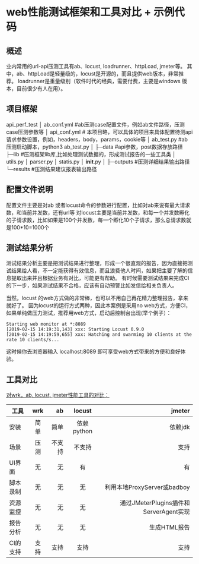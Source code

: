 # web性能测试框架和工具对比 + 示例代码

## 概述
业内常用的url-api压测工具有ab、locust, loadrunner、httpLoad, jmeter等。
其中，ab、httpLoad是轻量级的，locust是开源的，而且提供web版本，非常推荐。
loadrunner是重量级别（软件时代的经典，需要付费，主要是windows 版本，目前很少有人在用）。

## 项目框架

api_perf_test
   │ ab_conf.yml             #ab压测case配置文件，例如ab文件路径，压测case压测参数等
   │ api_conf.yml            # 本项目略，可以具体的项目来具体配置待测api 请求参数设置，例如，headers，body，params，cookie等
   │ ab_test.py              #ab压测启动脚本，python3 ab_test.py
   │
   ├─data                     #api参数，post数据存放路径
   ├─lib                      #压测框架lib库,比如处理测试数据的，形成测试报告的一些工具类
       │ utils.py
       │ parser.py
       │ statis.py
       │ __init__.py
       │
   ├─outputs                  #压测详细结果输出路径
   └─results                  #压测结果建议报表输出路径

## 配置文件说明
配置文件主要是对ab 或者locust命令的参数进行配置，比如对ab来说有最大请求数，和当前并发数，还有url等
对locust主要是当前并发数，和每一个并发数孵化的子请求数，比如如果是100个并发数，每一个孵化10个子请求，那么总请求数就是100\*10=1000个

## 测试结果分析
测试结果分析主要是把测试结果进行整理，形成一个很直观的报告，因为直接把测试结果给人看，不一定能获得有效信息，而且浪费他人时间，如果把主要了解的信息提取出来并且根据业务有对比，可能更有帮助。
有时候需要测试结果来完成CI的下一步，如果测试结果不合格，应该有自动预警比如发信给相关负责人。

当然，locust 的web方式做的非常棒，也可以不用自己再花精力整理报告，拿来就好了。
因为locust的运行方式两种，因此本案例是采用no web方式，方便CI，如果单纯做压力测试，推荐用web方式，启动后控制台出现(举个例子）：
```
Starting web monitor at *:8089
[2019-02-15 14:19:31,143] xxx: Starting Locust 0.9.0
[2019-02-15 14:19:59,655] xxx: Hatching and swarming 10 clients at the rate 10 clients/s...
```
这时候你去浏览器输入 localhost:8089 即可享受web方式带来的方便和良好体验。

## 工具对比
[对wrk，ab, locust, jmeter性能工具的对比：](https://testerhome.com/topics/17068)

工具|wrk|ab|locust|jmeter
---|:--:|--:|:---:|----:
安装|简单|简单|依赖python|依赖jdk
场景|压测|不支持|不支持|支持|支持
UI界面|无 |无 | 有 |  有
脚本录制|无 |无 | 无 | 利用本地ProxyServer或badboy
资源监控|无 |无 | 无 | 通过JMeterPlugins插件和ServerAgent实现
报告分析|无 |无 | 无 | 生成HTML报告
CI的支持|支持|支持|支持|支持

